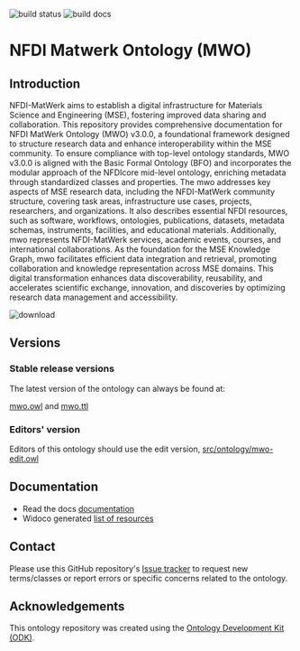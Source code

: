 
![build status](https://github.com/ISE-FIZKarlsruhe/mwo/actions/workflows/qc.yml/badge.svg)
![build docs](https://github.com/ISE-FIZKarlsruhe/mwo/actions/workflows/docs.yml/badge.svg)

# NFDI Matwerk Ontology (MWO)

## Introduction

NFDI-MatWerk aims to establish a digital infrastructure for Materials Science and Engineering (MSE), fostering improved data sharing and collaboration. This repository provides comprehensive documentation for NFDI MatWerk Ontology (MWO) v3.0.0, a foundational framework designed to structure research data and enhance interoperability within the MSE community. To ensure compliance with top-level ontology standards, MWO v3.0.0 is aligned with the Basic Formal Ontology (BFO) and incorporates the modular approach of the NFDIcore mid-level ontology, enriching metadata through standardized classes and properties. The mwo addresses key aspects of MSE research data, including the NFDI-MatWerk community structure, covering task areas, infrastructure use cases, projects, researchers, and organizations. It also describes essential NFDI resources, such as software, workflows, ontologies, publications, datasets, metadata schemas, instruments, facilities, and educational materials. Additionally, mwo represents NFDI-MatWerk services, academic events, courses, and international collaborations. As the foundation for the MSE Knowledge Graph, mwo facilitates efficient data integration and retrieval, promoting collaboration and knowledge representation across MSE domains. This digital transformation enhances data discoverability, reusability, and accelerates scientific exchange, innovation, and discoveries by optimizing research data management and accessibility.

![download](https://github.com/user-attachments/assets/abd24726-1e88-4b6b-9fee-5e49107f6084)



## Versions

### Stable release versions

The latest version of the ontology can always be found at:

[mwo.owl](https://github.com/ISE-FIZKarlsruhe/mwo/blob/main/mwo.owl) and [mwo.ttl](https://github.com/ISE-FIZKarlsruhe/mwo/blob/main/mwo.ttl)

### Editors' version

Editors of this ontology should use the edit version, [src/ontology/mwo-edit.owl](src/ontology/mwo-edit.owl)



## Documentation

* Read the docs [documentation](https://ise-fizkarlsruhe.github.io/mwo/)
* Widoco generated [list of resources](https://ise-fizkarlsruhe.github.io/mwo/)



## Contact

Please use this GitHub repository's [Issue tracker](https://github.com/ISE-FIZKarlsruhe/MatWerk_ontology/issues) to request new terms/classes or report errors or specific concerns related to the ontology.



## Acknowledgements

This ontology repository was created using the [Ontology Development Kit (ODK)](https://github.com/INCATools/ontology-development-kit).
